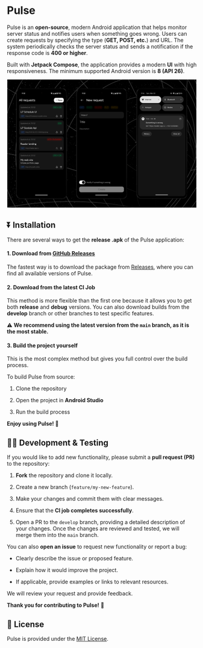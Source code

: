 # Pulse

Pulse is an **open-source**, modern Android application that helps monitor server status and notifies users when something goes wrong. Users can create requests by specifying the type (**GET, POST, etc.**) and URL. The system periodically checks the server status and sends a notification if the response code is **400 or higher**.

Built with **Jetpack Compose**, the application provides a modern **UI** with high responsiveness. The minimum supported Android version is **8 (API 26)**.

![](./images/063f79fb88b61ce46a8cf7856d7f52f0472f23b0.png)

## ⏬ Installation

There are several ways to get the **release .apk** of the Pulse application:

#### 1. Download from [GitHub Releases](https://github.com/T-e-i-l-s/Pulse/releases)

The fastest way is to download the package from [Releases](https://github.com/T-e-i-l-s/Pulse/releases), where you can find all available versions of Pulse.

#### 2. Download from the latest CI Job

This method is more flexible than the first one because it allows you to get both **release** and **debug** versions. You can also download builds from the **develop** branch or other branches to test specific features.

⚠️ **We recommend using the latest version from the `main` branch, as it is the most stable.**

#### 3. Build the project yourself

This is the most complex method but gives you full control over the build process.

To build Pulse from source:

1. Clone the repository

2. Open the project in **Android Studio**

3. Run the build process

**Enjoy using Pulse! 🚀**

## 🧑‍💻 Development & Testing

If you would like to add new functionality, please submit a **pull request (PR)** to the repository:

1. **Fork** the repository and clone it locally.

2. Create a new branch (`feature/my-new-feature`).

3. Make your changes and commit them with clear messages.

4. Ensure that the **CI job completes successfully**.

5. Open a PR to the `develop` branch, providing a detailed description of your changes. Once the changes are reviewed and tested, we will merge them into the `main` branch.

You can also **open an issue** to request new functionality or report a bug:

- Clearly describe the issue or proposed feature.

- Explain how it would improve the project.

- If applicable, provide examples or links to relevant resources.

We will review your request and provide feedback.

**Thank you for contributing to Pulse!** 🚀

## 📃 License

Pulse is provided under the [MIT License](https://github.com/T-e-i-l-s/Pulse/blob/main/LICENSE).
